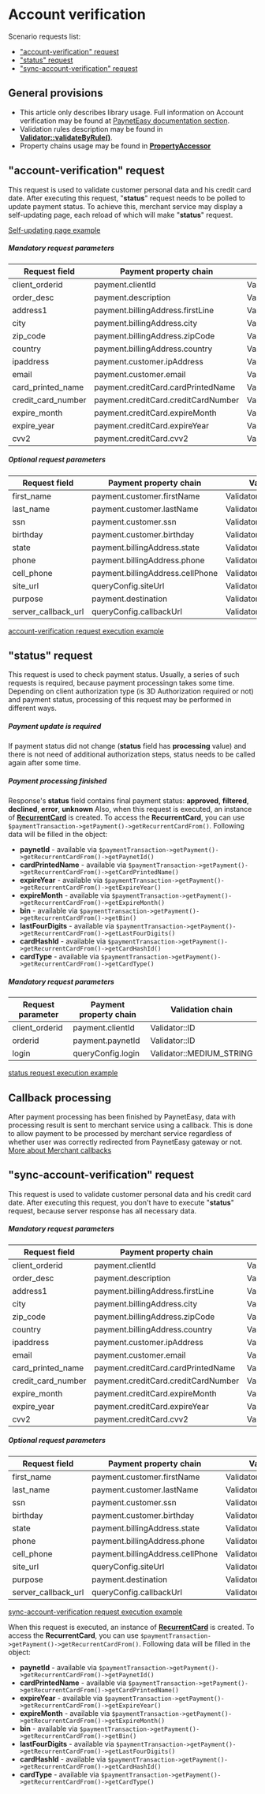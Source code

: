 # Account verification

Scenario requests list:
* ["account-verification" request](#account-verification)
* ["status" request](#status)
* ["sync-account-verification" request](#sync-account-verification)

## General provisions

* This article only describes library usage. Full information on Account verification may be found at [PaynetEasy documentation section](http://doc.payneteasy.com/doc/account-verification.htm).
* Validation rules description may be found in **[Validator::validateByRule()](../library-internals/02-validator.md#validateByRule)**.
* Property chains usage may be found in **[PropertyAccessor](../library-internals/03-property-accessor.md)**

## <a name="account-verification"></a> "account-verification" request

This request is used to validate customer personal data and his credit card date. After executing this request, "**status**" request needs to be polled to update payment status. To achieve this, merchant service may display a self-updating page, each reload of which will make "**status**" request.

[Self-updating page example](../../../example/common/waitPage.php)

##### Mandatory request parameters

Request field       |Payment property chain             |Validation rule
--------------------|-----------------------------------|-----------------
client_orderid      |payment.clientId                   |Validator::ID
order_desc          |payment.description                |Validator::LONG_STRING
address1            |payment.billingAddress.firstLine   |Validator::MEDIUM_STRING
city                |payment.billingAddress.city        |Validator::MEDIUM_STRING
zip_code            |payment.billingAddress.zipCode     |Validator::ZIP_CODE
country             |payment.billingAddress.country     |Validator::COUNTRY
ipaddress           |payment.customer.ipAddress         |Validator::IP
email               |payment.customer.email             |Validator::EMAIL
card_printed_name   |payment.creditCard.cardPrintedName |Validator::LONG_STRING
credit_card_number  |payment.creditCard.creditCardNumber|Validator::CREDIT_CARD_NUMBER
expire_month        |payment.creditCard.expireMonth     |Validator::MONTH
expire_year         |payment.creditCard.expireYear      |Validator::YEAR
cvv2                |payment.creditCard.cvv2            |Validator::CVV2

##### Optional request parameters

Request field       |Payment property chain             |Validation rule
--------------------|-----------------------------------|-----------------
first_name          |payment.customer.firstName         |Validator::MEDIUM_STRING
last_name           |payment.customer.lastName          |Validator::MEDIUM_STRING
ssn                 |payment.customer.ssn               |Validator::SSN
birthday            |payment.customer.birthday          |Validator::DATE
state               |payment.billingAddress.state       |Validator::COUNTRY
phone               |payment.billingAddress.phone       |Validator::PHONE
cell_phone          |payment.billingAddress.cellPhone   |Validator::PHONE
site_url            |queryConfig.siteUrl                |Validator::URL
purpose             |payment.destination                |Validator::LONG_STRING
server_callback_url |queryConfig.callbackUrl            |Validator::URL

[account-verification request execution example](../../../example/account-verification.php)

## <a name="status"></a> "status" request

This request is used to check payment status. Usually, a series of such requests is required, because payment processingn takes some time. Depending on client authorization type (is 3D Authorization required or not) and payment status, processing of this request may be performed in different ways.

##### Payment update is required

If payment status did not change (**status** field has **processing** value) and there is not need of additional authorization steps, status needs to be called again after some time.

##### Payment processing finished

Response's **status** field contains final payment status: **approved**, **filtered**, **declined**, **error**, **unknown**
Also, when this request is executed, an instance of **[RecurrentCard](../library-internals/00-payment-data.md#RecurrentCard)** is created. To access the **RecurrentCard**, you can use `$paymentTransaction->getPayment()->getRecurrentCardFrom()`. Following data will be filled in the object:
* **paynetId** - available via `$paymentTransaction->getPayment()->getRecurrentCardFrom()->getPaynetId()`
* **cardPrintedName** - available via `$paymentTransaction->getPayment()->getRecurrentCardFrom()->getСardPrintedName()`
* **expireYear** - available via `$paymentTransaction->getPayment()->getRecurrentCardFrom()->getExpireYear()`
* **expireMonth** - available via `$paymentTransaction->getPayment()->getRecurrentCardFrom()->getExpireMonth()`
* **bin** - available via `$paymentTransaction->getPayment()->getRecurrentCardFrom()->getBin()`
* **lastFourDigits** - available via `$paymentTransaction->getPayment()->getRecurrentCardFrom()->getLastFourDigits()`
* **cardHashId** - available via `$paymentTransaction->getPayment()->getRecurrentCardFrom()->getCardHashId()`
* **cardType** - available via `$paymentTransaction->getPayment()->getRecurrentCardFrom()->getCardType()`

##### Mandatory request parameters

Request parameter   |Payment property chain |Validation chain
--------------------|-----------------------|-----------------
client_orderid      |payment.clientId       |Validator::ID
orderid             |payment.paynetId       |Validator::ID
login               |queryConfig.login      |Validator::MEDIUM_STRING

[status request execution example](../../../example/status.php)

## <a name="callback"></a> Callback processing

After payment processing has been finished by PaynetEasy, data with processing result is sent to merchant service using a callback. This is done to allow payment to be processed by merchant service regardless of whether user was correctly redirected from PaynetEasy gateway or not.
[More about Merchant callbacks](06-merchant-callbacks.md)

## <a name="sync-account-verification"></a> "sync-account-verification" request

This request is used to validate customer personal data and his credit card date. After executing this request, you don't have to execute "**status**" request, because server response has all necessary data.

##### Mandatory request parameters

Request field       |Payment property chain             |Validation rule
--------------------|-----------------------------------|-----------------
client_orderid      |payment.clientId                   |Validator::ID
order_desc          |payment.description                |Validator::LONG_STRING
address1            |payment.billingAddress.firstLine   |Validator::MEDIUM_STRING
city                |payment.billingAddress.city        |Validator::MEDIUM_STRING
zip_code            |payment.billingAddress.zipCode     |Validator::ZIP_CODE
country             |payment.billingAddress.country     |Validator::COUNTRY
ipaddress           |payment.customer.ipAddress         |Validator::IP
email               |payment.customer.email             |Validator::EMAIL
card_printed_name   |payment.creditCard.cardPrintedName |Validator::LONG_STRING
credit_card_number  |payment.creditCard.creditCardNumber|Validator::CREDIT_CARD_NUMBER
expire_month        |payment.creditCard.expireMonth     |Validator::MONTH
expire_year         |payment.creditCard.expireYear      |Validator::YEAR
cvv2                |payment.creditCard.cvv2            |Validator::CVV2

##### Optional request parameters

Request field       |Payment property chain             |Validation rule
--------------------|-----------------------------------|-----------------
first_name          |payment.customer.firstName         |Validator::MEDIUM_STRING
last_name           |payment.customer.lastName          |Validator::MEDIUM_STRING
ssn                 |payment.customer.ssn               |Validator::SSN
birthday            |payment.customer.birthday          |Validator::DATE
state               |payment.billingAddress.state       |Validator::COUNTRY
phone               |payment.billingAddress.phone       |Validator::PHONE
cell_phone          |payment.billingAddress.cellPhone   |Validator::PHONE
site_url            |queryConfig.siteUrl                |Validator::URL
purpose             |payment.destination                |Validator::LONG_STRING
server_callback_url |queryConfig.callbackUrl            |Validator::URL

[sync-account-verification request execution example](../../../example/sync-account-verification.php)

When this request is executed, an instance of **[RecurrentCard](../library-internals/00-payment-data.md#RecurrentCard)** is created. To access the **RecurrentCard**, you can use `$paymentTransaction->getPayment()->getRecurrentCardFrom()`. Following data will be filled in the object:
* **paynetId** - available via `$paymentTransaction->getPayment()->getRecurrentCardFrom()->getPaynetId()`
* **cardPrintedName** - available via `$paymentTransaction->getPayment()->getRecurrentCardFrom()->getСardPrintedName()`
* **expireYear** - available via `$paymentTransaction->getPayment()->getRecurrentCardFrom()->getExpireYear()`
* **expireMonth** - available via `$paymentTransaction->getPayment()->getRecurrentCardFrom()->getExpireMonth()`
* **bin** - available via `$paymentTransaction->getPayment()->getRecurrentCardFrom()->getBin()`
* **lastFourDigits** - available via `$paymentTransaction->getPayment()->getRecurrentCardFrom()->getLastFourDigits()`
* **cardHashId** - available via `$paymentTransaction->getPayment()->getRecurrentCardFrom()->getCardHashId()`
* **cardType** - available via `$paymentTransaction->getPayment()->getRecurrentCardFrom()->getCardType()`